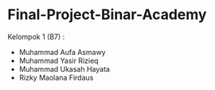# Final-Project-Binar-Academy
Kelompok 1 (B7) :
- Muhammad Aufa Asmawy
- Muhammad Yasir Rizieq
- Muhammad Ukasah Hayata
- Rizky Maolana Firdaus

